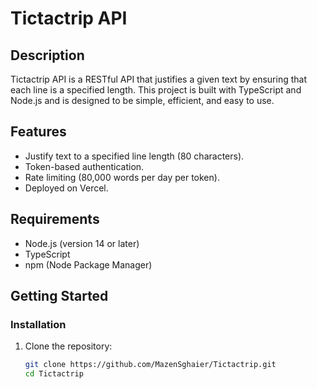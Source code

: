 # Tictactrip API

## Description

Tictactrip API is a RESTful API that justifies a given text by ensuring that each line is a specified length. This project is built with TypeScript and Node.js and is designed to be simple, efficient, and easy to use.

## Features

- Justify text to a specified line length (80 characters).
- Token-based authentication.
- Rate limiting (80,000 words per day per token).
- Deployed on Vercel.

## Requirements

- Node.js (version 14 or later)
- TypeScript
- npm (Node Package Manager)

## Getting Started

### Installation

1. Clone the repository:
   ```bash
   git clone https://github.com/MazenSghaier/Tictactrip.git
   cd Tictactrip
